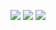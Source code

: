 ![](https://leetcode.com/u/Abhishekkumargond/?ext=contest)
![](https://leetcode.com/u/Abhishekkumargond/?ext=contest)
![](https://leetcard.jacoblin.cool/lapor?ext=contest)
